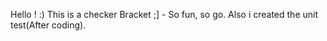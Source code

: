 Hello ! :)
This is a checker Bracket ;] - So fun, so go. Also i created the unit test(After coding).
